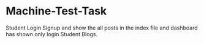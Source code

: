 # Machine-Test-Task
Student Login Signup and show the all posts in the index file and dashboard has shown only login Student Blogs.
